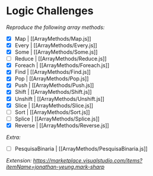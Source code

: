 # Logic Challenges

  *Reproduce the following array methods:*

- [x] Map | [[ArrayMethods/Map.js]]
- [x] Every | [[ArrayMethods/Every.js]]  
- [x] Some | [[ArrayMethods/Some.js]]  
- [ ] Reduce | [[ArrayMethods/Reduce.js]]  
- [x] Foreach | [[ArrayMethods/Foreach.js]]  
- [x] Find | [[ArrayMethods/Find.js]]  
- [x] Pop | [[ArrayMethods/Pop.js]]  
- [x] Push | [[ArrayMethods/Push.js]]  
- [x] Shift | [[ArrayMethods/Shift.js]]  
- [x] Unshift | [[ArrayMethods/Unshift.js]]  
- [x] Slice | [[ArrayMethods/Slice.js]]  
- [ ] Sort | [[ArrayMethods/Sort.js]]  
- [ ] Splice | [[ArrayMethods/Splice.js]]  
- [x] Reverse | [[ArrayMethods/Reverse.js]]

*Extra:*

- [ ] PesquisaBinaria | [[ArrayMethods/PesquisaBinaria.js]]

*Extension: https://marketplace.visualstudio.com/items?itemName=jonathan-yeung.mark-sharp*